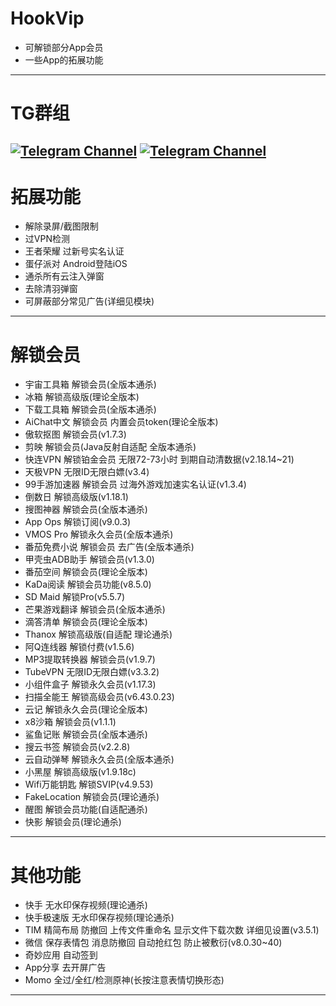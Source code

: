 # HookVip
+ 可解锁部分App会员  
+ 一些App的拓展功能  
---

# TG群组
<a href="https://t.me/HookVip555"><img alt="Telegram Channel" src="https://img.shields.io/badge/Telegram-频道-blue.svg?logo=telegram"></a>
<a href="https://t.me/HookVip233"><img alt="Telegram Channel" src="https://img.shields.io/badge/Telegram-群组-blue.svg?logo=telegram"></a>
---

# 拓展功能
+ 解除录屏/截图限制  
+ 过VPN检测  
+ 王者荣耀 过新号实名认证  
+ 蛋仔派对 Android登陆iOS  
+ 通杀所有云注入弹窗  
+ 去除清羽弹窗  
+ 可屏蔽部分常见广告(详细见模块)
---

# 解锁会员
+ 宇宙工具箱 解锁会员(全版本通杀) 
+ 冰箱 解锁高级版(理论全版本) 
+ 下载工具箱 解锁会员(全版本通杀)
+ AiChat中文 解锁会员 内置会员token(理论全版本)
+ 傲软抠图 解锁会员(v1.7.3)
+ 剪映 解锁会员(Java反射自适配 全版本通杀)
+ 快连VPN 解锁铂金会员 无限72-73小时 到期自动清数据(v2.18.14~21)
+ 天极VPN 无限ID无限白嫖(v3.4)
+ 99手游加速器 解锁会员 过海外游戏加速实名认证(v1.3.4)
+ 倒数日 解锁高级版(v1.18.1)
+ 搜图神器 解锁会员(全版本通杀)
+ App Ops 解锁订阅(v9.0.3)
+ VMOS Pro 解锁永久会员(全版本通杀)
+ 番茄免费小说 解锁会员 去广告(全版本通杀)
+ 甲壳虫ADB助手 解锁会员(v1.3.0)
+ 番茄空间 解锁会员(理论全版本)
+ KaDa阅读 解锁会员功能(v8.5.0)
+ SD Maid 解锁Pro(v5.5.7)
+ 芒果游戏翻译 解锁会员(全版本通杀)
+ 滴答清单 解锁会员(理论全版本)
+ Thanox 解锁高级版(自适配 理论通杀)
+ 阿Q连线器 解锁付费(v1.5.6)
+ MP3提取转换器 解锁会员(v1.9.7)
+ TubeVPN 无限ID无限白嫖(v3.3.2)
+ 小组件盒子 解锁永久会员(v1.17.3)
+ 扫描全能王 解锁高级会员(v6.43.0.23)
+ 云记 解锁永久会员(理论全版本)
+ x8沙箱 解锁会员(v1.1.1)
+ 鲨鱼记账 解锁会员(全版本通杀)
+ 搜云书签 解锁会员(v2.2.8)
+ 云自动弹琴 解锁永久会员(全版本通杀)
+ 小黑屋 解锁高级版(v1.9.18c)
+ Wifi万能钥匙 解锁SVIP(v4.9.53)
+ FakeLocation 解锁会员(理论通杀)
+ 醒图 解锁会员功能(自适配通杀)
+ 快影 解锁会员(理论通杀)

---
# 其他功能
+ 快手 无水印保存视频(理论通杀)
+ 快手极速版 无水印保存视频(理论通杀)
+ TIM 精简布局 防撤回 上传文件重命名 显示文件下载次数 详细见设置(v3.5.1)
+ 微信 保存表情包 消息防撤回 自动抢红包 防止被敷衍(v8.0.30~40)
+ 奇妙应用 自动签到
+ App分享 去开屏广告
+ Momo 全过/全红/检测原神(长按注意表情切换形态)
---
